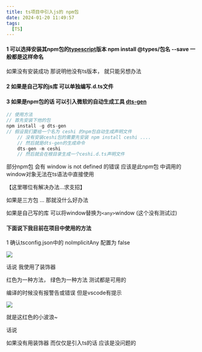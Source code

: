 ```yaml
---
title: ts项目中引入js的 npm包
date: 2024-01-20 11:49:57
tags:
  [TS]
---
```


#### 1 可以选择安装其npm包的[typescript](https://so.csdn.net/so/search?q=typescript&spm=1001.2101.3001.7020)版本  npm install @types/包名 --save  一般都是这样命名

如果没有安装成功 那说明他没有ts版本， 就只能另想办法

#### 2 如果是自己写的js库 可以单独编写.d.ts文件

#### 3 如果是npm包的话 可以引入微软的自动生成工具 **[dts-gen](https://github.com/Microsoft/dts-gen)**

```javascript
// 使用方法  
// 首先安装下他的包
npm install -g dts-gen
// 假设我们要给一个名为 ceshi 的npm包自动生成声明文件 
    // 没有安装ceshi包的需要先安装 npm install ceshi ....
    // 然后就是dts-gen的生成命令
    dts-gen -m ceshi
    // 然后就会在根目录生成一个ceshi.d.ts声明文件
```

部分npm包 会有 window is not defined 的错误  应该是此npm包 中调用的window对象无法在ts语法中直接使用

【这里哪位有解决办法...求支招】

如果是三方包 ... 那就没什么好办法

如果是自己写的库 可以将window替换为`<any>`window (这个没有测试过)

 

#### 下面说下我目前在项目中使用的方法

1 确认tsconfig.json中的 noImplicitAny 配置为 false

![](http://image.hansking.cn/picgo/2019092416571230.png)

话说 我使用了装饰器 

红色为一种方法， 绿色为一种方法 测试都是可用的

编译的时候没有报警告或错误 但是vscode有提示

![](http://image.hansking.cn/picgo/20190924165834262.png)

就是这红色的小波浪~

话说

如果没有用装饰器 而仅仅是引入ts的话 应该是没问题的
